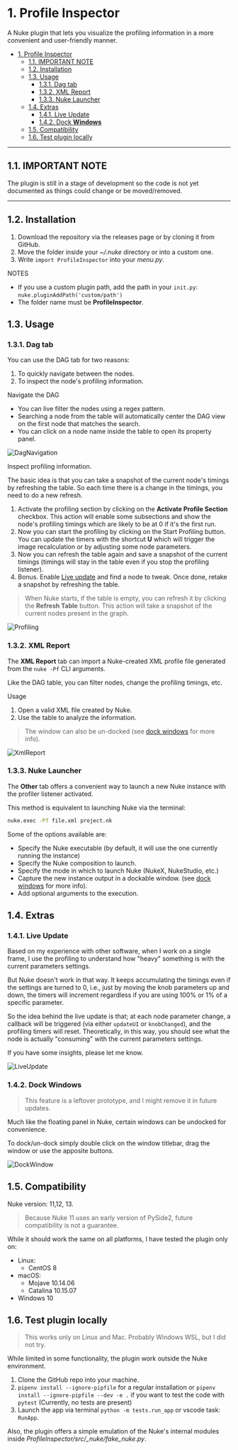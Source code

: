 # 1. Profile Inspector

A Nuke plugin that lets you visualize the profiling information in a more convenient and user-friendly manner.

- [1. Profile Inspector](#1-profile-inspector)
  - [1.1. IMPORTANT NOTE](#11-important-note)
  - [1.2. Installation](#12-installation)
  - [1.3. Usage](#13-usage)
    - [1.3.1. Dag tab](#131-dag-tab)
    - [1.3.2. XML Report](#132-xml-report)
    - [1.3.3. Nuke Launcher](#133-nuke-launcher)
  - [1.4. Extras](#14-extras)
    - [1.4.1. Live Update](#141-live-update)
    - [1.4.2. Dock **Windows**](#142-dock-windows)
  - [1.5. Compatibility](#15-compatibility)
  - [1.6. Test plugin locally](#16-test-plugin-locally)

---

## 1.1. IMPORTANT NOTE

The plugin is still in a stage of development so the code is not yet documented as things could change or be moved/removed.

---

## 1.2. Installation

1. Download the repository via the releases page or by cloning it from GitHub.
2. Move the folder inside your _~/.nuke_ directory or into a custom one.
3. Write `import ProfileInspector` into your _menu.py_.

NOTES

- If you use a custom plugin path, add the path in your `init.py`: `nuke.pluginAddPath('custom/path')`
- The folder name must be **ProfileInspector**.

## 1.3. Usage

### 1.3.1. Dag tab

You can use the DAG tab for two reasons:

1. To quickly navigate between the nodes.
2. To inspect the node's profiling information.

Navigate the DAG

- You can live filter the nodes using a regex pattern. 
- Searching a node from the table will automatically center the DAG view on the first node that matches the search.
- You can click on a node name inside the table to open its property panel.

![DagNavigation](https://raw.githubusercontent.com/sisoe24/ProfileInspector/main/images/dag_navigation.gif)

Inspect profiling information.

The basic idea is that you can take a snapshot of the current node's timings by refreshing the table. So each time there is a change in the timings, you need to do a new refresh.

1. Activate the profiling section by clicking on the **Activate Profile Section** checkbox. This action will enable some subsections and show the node's profiling timings which are likely to be at 0 if it's the first run.
2. Now you can start the profiling by clicking on the Start Profiling button.
You can update the timers with the shortcut **U** which will trigger the image recalculation or by adjusting some node parameters.
3. Now you can refresh the table again and save a snapshot of the current timings (timings will stay in the table even if you stop the profiling listener).
4. Bonus. Enable [Live update](#172-live-update) and find a node to tweak. Once done, retake a snapshot by refreshing the table.

> When Nuke starts, if the table is empty, you can refresh it by clicking the **Refresh Table** button. This action will take a snapshot of the current nodes present in the graph.

![Profiling](https://raw.githubusercontent.com/sisoe24/ProfileInspector/main/images/profiling.gif)

### 1.3.2. XML Report

The **XML Report** tab can import a Nuke-created XML profile file generated from the `nuke -Pf`  CLI arguments.

Like the DAG table, you can filter nodes, change the profiling timings, etc.

Usage

1. Open a valid XML file created by Nuke.
2. Use the table to analyze the information.

> The window can also be un-docked (see [dock windows](#dock-windows) for more info).

![XmlReport](https://raw.githubusercontent.com/sisoe24/ProfileInspector/main/images/xml_report.gif)

### 1.3.3. Nuke Launcher

The **Other** tab offers a convenient way to launch a new Nuke instance with the profiler listener activated.

This method is equivalent to launching Nuke via the terminal:

```bash
nuke.exec -Pf file.xml project.nk
```

Some of the options available are:

- Specify the Nuke executable (by default, it will use the one currently running the instance)
- Specify the Nuke composition to launch.
- Specify the mode in which to launch Nuke (NukeX, NukeStudio, etc.)
- Capture the new instance output in a dockable window. (see [dock windows](#dock-windows) for more info).
- Add optional arguments to the execution.

## 1.4. Extras

### 1.4.1. Live Update

Based on my experience with other software, when I work on a single frame, I use the profiling to understand how "heavy" something is with the current parameters settings.

But Nuke doesn't work in that way. It keeps accumulating the timings even if the settings are turned to 0, i.e., just by moving the knob parameters up and down, the timers will increment regardless if you are using 100% or 1% of a specific parameter.

So the idea behind the live update is that; at each node parameter change, a callback will be triggered (via either `updateUI` or `knobChanged`), and the profiling timers will reset. Theoretically, in this way, you should see what the node is actually "consuming" with the current parameters settings.

If you have some insights, please let me know.

![LiveUpdate](https://raw.githubusercontent.com/sisoe24/ProfileInspector/main/images/live_update.gif)

### 1.4.2. Dock **Windows**

> This feature is a leftover prototype, and I might remove it in future updates.

Much like the floating panel in Nuke, certain windows can be undocked for convenience.

To dock/un-dock simply double click on the window titlebar, drag the window or use the apposite buttons.

![DockWindow](https://raw.githubusercontent.com/sisoe24/ProfileInspector/main/images/dock_window.jpg)

## 1.5. Compatibility

Nuke version: 11,12, 13.

> Because Nuke 11 uses an early version of PySide2, future compatibility is not a guarantee.

While it should work the same on all platforms, I have tested the plugin only on:

- Linux:
  - CentOS 8
- macOS:
  - Mojave 10.14.06
  - Catalina 10.15.07
- Windows 10

## 1.6. Test plugin locally

> This works only on Linux and Mac. Probably Windows WSL, but I did not try.

While limited in some functionality, the plugin work outside the Nuke environment.

1. Clone the GitHub repo into your machine.
2. `pipenv install --ignore-pipfile` for a regular installation or `pipenv install --ignore-pipfile --dev -e .` if you want to test the code with `pytest` (Currently, no tests are present)
3. Launch the app via terminal `python -m tests.run_app` or vscode task: `RunApp`.

Also, the plugin offers a simple emulation of the Nuke's internal modules inside _ProfileInspector/src/\_nuke/fake\_nuke.py_.
